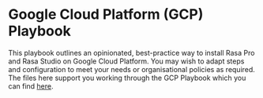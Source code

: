 # Google Cloud Platform (GCP) Playbook
This playbook outlines an opinionated, best-practice way to install Rasa Pro and Rasa Studio on Google Cloud Platform. You may wish to adapt steps and configuration to meet your needs or organisational policies as required. The files here support you working through the GCP Playbook which you can find [here](https://865--rasa-platform-docs.netlify.app/docs/reference/deployment/gcp/gcp-playbook-intro).

